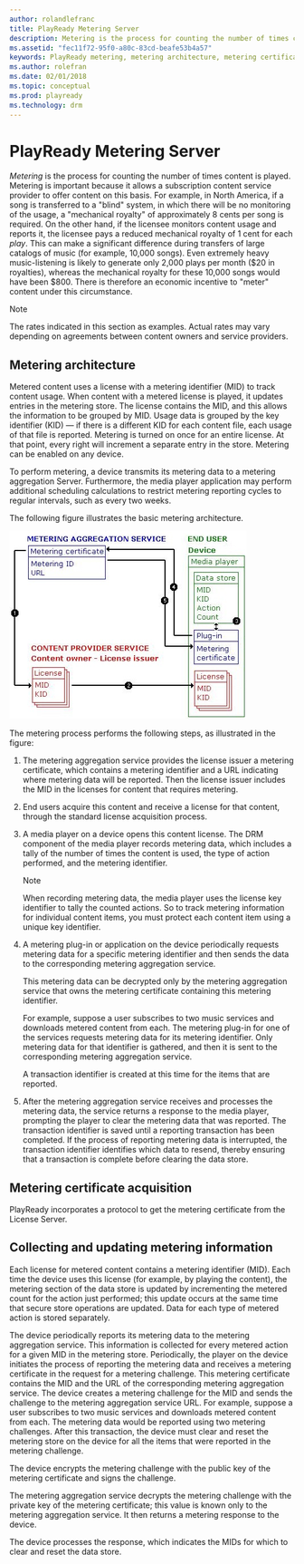 ```yaml
---
author: rolandlefranc
title: PlayReady Metering Server
description: Metering is the process for counting the number of times content is played.
ms.assetid: "fec11f72-95f0-a80c-83cd-beafe53b4a57"
keywords: PlayReady metering, metering architecture, metering certificate acquisition
ms.author: rolefran
ms.date: 02/01/2018
ms.topic: conceptual
ms.prod: playready
ms.technology: drm
---
```



# PlayReady Metering Server


*Metering* is the process for counting the number of times content is played. Metering is important because it allows a subscription content service provider to offer content on this basis. For example, in North America, if a song is transferred to a "blind" system, in which there will be no monitoring of the usage, a "mechanical royalty" of approximately 8 cents per song is required. On the other hand, if the licensee monitors content usage and reports it, the licensee pays a reduced mechanical royalty of 1 cent for each *play*. This can make a significant difference during transfers of large catalogs of music (for example, 10,000 songs). Even extremely heavy music-listening is likely to generate only 2,000 plays per month ($20 in royalties), whereas the mechanical royalty for these 10,000 songs would have been $800. There is therefore an economic incentive to "meter" content under this circumstance.

> [!NOTE]
> The rates indicated in this section as examples. Actual rates may vary depending on agreements between content owners and service providers. 

<a id="ID4EZ"></a>



## Metering architecture


Metered content uses a license with a metering identifier (MID) to track content usage. When content with a metered license is played, it updates entries in the metering store. The license contains the MID, and this allows the information to be grouped by MID. Usage data is grouped by the key identifier (KID) &mdash; if there is a different KID for each content file, each usage of that file is reported. Metering is turned on once for an entire license. At that point, every right will increment a separate entry in the store. Metering can be enabled on any device.


To perform metering, a device transmits its metering data to a metering aggregation Server. Furthermore, the media player application may perform additional scheduling calculations to restrict metering reporting cycles to regular intervals, such as every two weeks.


The following figure illustrates the basic metering architecture.


![Metering](../images/image26_18.jpg)


The metering process performs the following steps, as illustrated in the figure:

   1. The metering aggregation service provides the license issuer a metering certificate, which contains a metering identifier and a URL indicating where metering data will be reported. Then the license issuer includes the MID in the licenses for content that requires metering.

   1. End users acquire this content and receive a license for that content, through the standard license acquisition process.

   1. A media player on a device opens this content license. The DRM component of the media player records metering data, which includes a tally of the number of times the content is used, the type of action performed, and the metering identifier.

      > [!NOTE]
      > When recording metering data, the media player uses the license key identifier to tally the counted actions. So to track metering information for individual content items, you must protect each content item using a unique key identifier.

   1. A metering plug-in or application on the device periodically requests metering data for a specific metering identifier and then sends the data to the corresponding metering aggregation service.

      This metering data can be decrypted only by the metering aggregation service that owns the metering certificate containing this metering identifier.

      For example, suppose a user subscribes to two music services and downloads metered content from each. The metering plug-in for one of the services requests metering data for its metering identifier. Only metering data for that identifier is gathered, and then it is sent to the corresponding metering aggregation service.

      A transaction identifier is created at this time for the items that are reported.

   1. After the metering aggregation service receives and processes the metering data, the service returns a response to the media player, prompting the player to clear the metering data that was reported. The transaction identifier is saved until a reporting transaction has been completed. If the process of reporting metering data is interrupted, the transaction identifier identifies which data to resend, thereby ensuring that a transaction is complete before clearing the data store.


<a id="ID4EQC"></a>



## Metering certificate acquisition


PlayReady incorporates a protocol to get the metering certificate from the License Server.



<a id="ID4EXC"></a>


## Collecting and updating metering information


Each license for metered content contains a metering identifier (MID). Each time the device uses this license (for example, by playing the content), the metering section of the data store is updated by incrementing the metered count for the action just performed; this update occurs at the same time that secure store operations are updated. Data for each type of metered action is stored separately.


The device periodically reports its metering data to the metering aggregation service. This information is collected for every metered action for a given MID in the metering store. Periodically, the player on the device initiates the process of reporting the metering data and receives a metering certificate in the request for a metering challenge. This metering certificate contains the MID and the URL of the corresponding metering aggregation service. The device creates a metering challenge for the MID and sends the challenge to the metering aggregation service URL. For example, suppose a user subscribes to two music services and downloads metered content from each. The metering data would be reported using two metering challenges. After this transaction, the device must clear and reset the metering store on the device for all the items that were reported in the metering challenge.


The device encrypts the metering challenge with the public key of the metering certificate and signs the challenge.


The metering aggregation service decrypts the metering challenge with the private key of the metering certificate; this value is known only to the metering aggregation service. It then returns a metering response to the device.


The device processes the response, which indicates the MIDs for which to clear and reset the data store.

